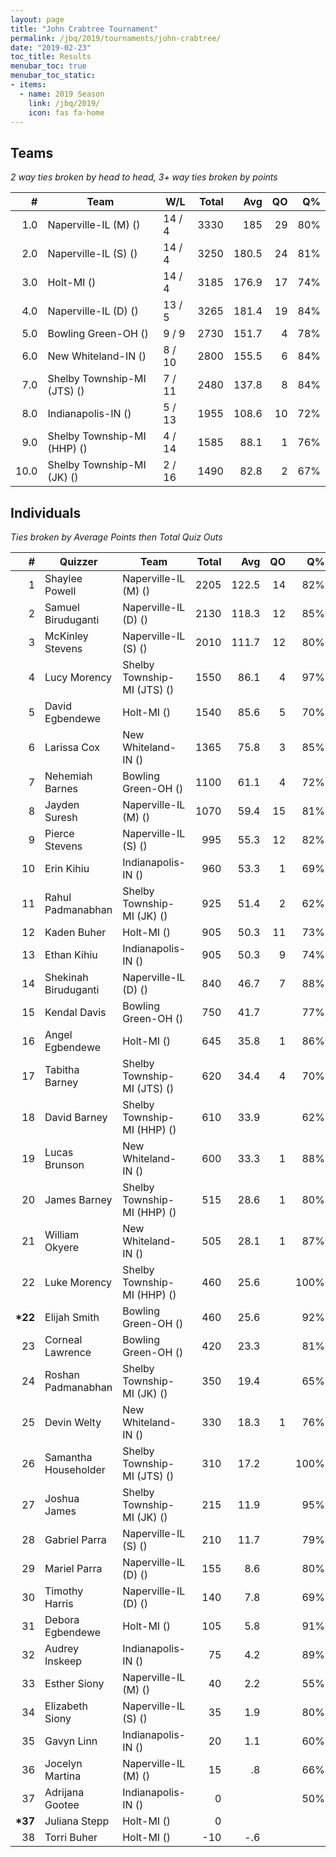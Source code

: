 ```yaml
---
layout: page
title: "John Crabtree Tournament"
permalink: /jbq/2019/tournaments/john-crabtree/
date: "2019-02-23"
toc_title: Results
menubar_toc: true
menubar_toc_static:
- items:
  - name: 2019 Season
    link: /jbq/2019/
    icon: fas fa-home
---
```


## Teams

*2 way ties broken by head to head, 3+ way ties broken by points*

|    # | Team                        | W/L    | Total |   Avg |   QO |   Q% |
| ---: | --------------------------- | ------ | ----: | ----: | ---: | ---: |
|  1.0 | Naperville-IL (M) ()        | 14 / 4 |  3330 |   185 |   29 |  80% |
|  2.0 | Naperville-IL (S) ()        | 14 / 4 |  3250 | 180.5 |   24 |  81% |
|  3.0 | Holt-MI ()                  | 14 / 4 |  3185 | 176.9 |   17 |  74% |
|  4.0 | Naperville-IL (D) ()        | 13 / 5 |  3265 | 181.4 |   19 |  84% |
|  5.0 | Bowling Green-OH ()         | 9 / 9  |  2730 | 151.7 |    4 |  78% |
|  6.0 | New Whiteland-IN ()         | 8 / 10 |  2800 | 155.5 |    6 |  84% |
|  7.0 | Shelby Township-MI (JTS) () | 7 / 11 |  2480 | 137.8 |    8 |  84% |
|  8.0 | Indianapolis-IN ()          | 5 / 13 |  1955 | 108.6 |   10 |  72% |
|  9.0 | Shelby Township-MI (HHP) () | 4 / 14 |  1585 |  88.1 |    1 |  76% |
| 10.0 | Shelby Township-MI (JK) ()  | 2 / 16 |  1490 |  82.8 |    2 |  67% |

## Individuals

*Ties broken by Average Points then Total Quiz Outs*

|        # | Quizzer              | Team                        | Total |   Avg |   QO |   Q% |
| -------: | -------------------- | --------------------------- | ----: | ----: | ---: | ---: |
|        1 | Shaylee Powell       | Naperville-IL (M) ()        |  2205 | 122.5 |   14 |  82% |
|        2 | Samuel Biruduganti   | Naperville-IL (D) ()        |  2130 | 118.3 |   12 |  85% |
|        3 | McKinley Stevens     | Naperville-IL (S) ()        |  2010 | 111.7 |   12 |  80% |
|        4 | Lucy Morency         | Shelby Township-MI (JTS) () |  1550 |  86.1 |    4 |  97% |
|        5 | David Egbendewe      | Holt-MI ()                  |  1540 |  85.6 |    5 |  70% |
|        6 | Larissa Cox          | New Whiteland-IN ()         |  1365 |  75.8 |    3 |  85% |
|        7 | Nehemiah Barnes      | Bowling Green-OH ()         |  1100 |  61.1 |    4 |  72% |
|        8 | Jayden Suresh        | Naperville-IL (M) ()        |  1070 |  59.4 |   15 |  81% |
|        9 | Pierce Stevens       | Naperville-IL (S) ()        |   995 |  55.3 |   12 |  82% |
|       10 | Erin Kihiu           | Indianapolis-IN ()          |   960 |  53.3 |    1 |  69% |
|       11 | Rahul Padmanabhan    | Shelby Township-MI (JK) ()  |   925 |  51.4 |    2 |  62% |
|       12 | Kaden Buher          | Holt-MI ()                  |   905 |  50.3 |   11 |  73% |
|       13 | Ethan Kihiu          | Indianapolis-IN ()          |   905 |  50.3 |    9 |  74% |
|       14 | Shekinah Biruduganti | Naperville-IL (D) ()        |   840 |  46.7 |    7 |  88% |
|       15 | Kendal Davis         | Bowling Green-OH ()         |   750 |  41.7 |      |  77% |
|       16 | Angel Egbendewe      | Holt-MI ()                  |   645 |  35.8 |    1 |  86% |
|       17 | Tabitha Barney       | Shelby Township-MI (JTS) () |   620 |  34.4 |    4 |  70% |
|       18 | David Barney         | Shelby Township-MI (HHP) () |   610 |  33.9 |      |  62% |
|       19 | Lucas Brunson        | New Whiteland-IN ()         |   600 |  33.3 |    1 |  88% |
|       20 | James Barney         | Shelby Township-MI (HHP) () |   515 |  28.6 |    1 |  80% |
|       21 | William Okyere       | New Whiteland-IN ()         |   505 |  28.1 |    1 |  87% |
|       22 | Luke Morency         | Shelby Township-MI (HHP) () |   460 |  25.6 |      | 100% |
| **\*22** | Elijah Smith         | Bowling Green-OH ()         |   460 |  25.6 |      |  92% |
|       23 | Corneal Lawrence     | Bowling Green-OH ()         |   420 |  23.3 |      |  81% |
|       24 | Roshan Padmanabhan   | Shelby Township-MI (JK) ()  |   350 |  19.4 |      |  65% |
|       25 | Devin Welty          | New Whiteland-IN ()         |   330 |  18.3 |    1 |  76% |
|       26 | Samantha Householder | Shelby Township-MI (JTS) () |   310 |  17.2 |      | 100% |
|       27 | Joshua James         | Shelby Township-MI (JK) ()  |   215 |  11.9 |      |  95% |
|       28 | Gabriel Parra        | Naperville-IL (S) ()        |   210 |  11.7 |      |  79% |
|       29 | Mariel Parra         | Naperville-IL (D) ()        |   155 |   8.6 |      |  80% |
|       30 | Timothy Harris       | Naperville-IL (D) ()        |   140 |   7.8 |      |  69% |
|       31 | Debora Egbendewe     | Holt-MI ()                  |   105 |   5.8 |      |  91% |
|       32 | Audrey Inskeep       | Indianapolis-IN ()          |    75 |   4.2 |      |  89% |
|       33 | Esther Siony         | Naperville-IL (M) ()        |    40 |   2.2 |      |  55% |
|       34 | Elizabeth Siony      | Naperville-IL (S) ()        |    35 |   1.9 |      |  80% |
|       35 | Gavyn Linn           | Indianapolis-IN ()          |    20 |   1.1 |      |  60% |
|       36 | Jocelyn Martina      | Naperville-IL (M) ()        |    15 |    .8 |      |  66% |
|       37 | Adrijana Gootee      | Indianapolis-IN ()          |     0 |       |      |  50% |
| **\*37** | Juliana Stepp        | Holt-MI ()                  |     0 |       |      |      |
|       38 | Torri Buher          | Holt-MI ()                  |   -10 |   -.6 |      |      |

